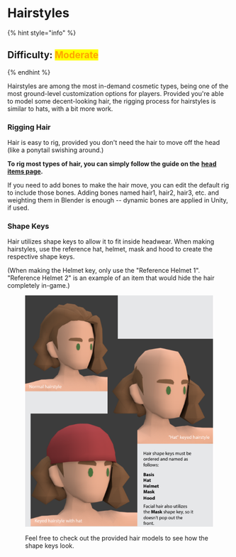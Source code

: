 # Hairstyles

{% hint style="info" %}
## Difficulty: <mark style="color:orange;">Moderate</mark>
{% endhint %}

Hairstyles are among the most in-demand cosmetic types, being one of the most ground-level customization options for players. Provided you're able to model some decent-looking hair, the rigging process for hairstyles is similar to hats, with a bit more work.

### Rigging Hair

Hair is easy to rig, provided you don't need the hair to move off the head (like a ponytail swishing around.)

**To rig most types of hair, you can simply follow the guide on the** [**head items page**](head-items.md)**.**

If you need to add bones to make the hair move, you can edit the default rig to include those bones. Adding bones named hair1, hair2, hair3, etc. and weighting them in Blender is enough -- dynamic bones are applied in Unity, if used.

### **Shape Keys**

Hair utilizes shape keys to allow it to fit inside headwear. When making hairstyles, use the reference hat, helmet, mask and hood to create the respective shape keys.

(When making the Helmet key, only use the "Reference Helmet 1". "Reference Helmet 2" is an example of an item that would hide the hair completely in-game.)

<figure><img src="../../.gitbook/assets/image (8).png" alt=""><figcaption><p>Feel free to check out the provided hair models to see how the shape keys look.</p></figcaption></figure>
